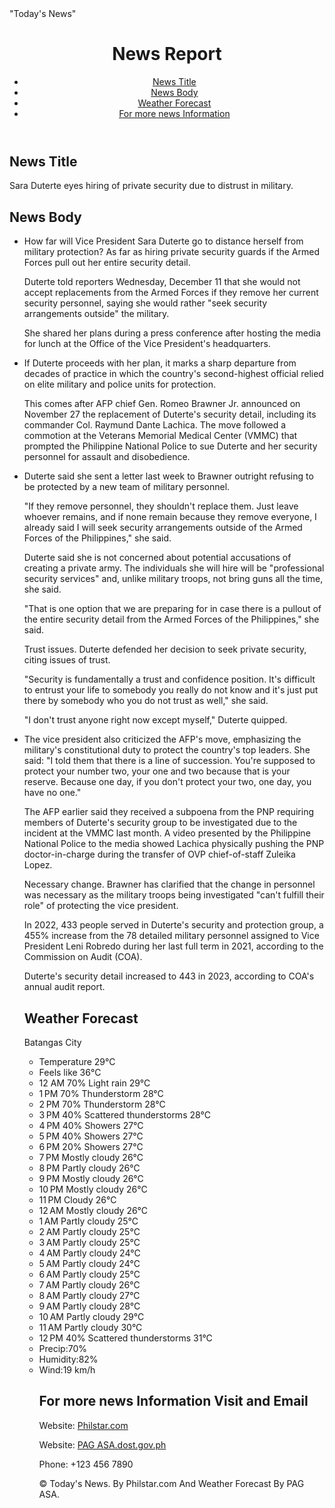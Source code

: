 <html lang="en">
<head>
  <meta charset="UTF-8">
  <meta name="viewport" content="width=device-width, initial-scale=1.0">
  "Today's News"
  <link rel="stylesheet" href="styles.css">
</head>
<body>
  <header>
    <div class="container">
      <h1>News Report</h1>
      <nav>
        <ul>
          <li><a href="#News Title">News Title</a></li>
          <li><a href="#News Body">News Body</a></li>
          <li><a href="#Weather Forecast">Weather Forecast</a></li>
          <li><a href="#For more news Information">For more news Information</a></li>
        </ul>
      </nav>
    </div>
  </header>

  <section id="News Title" class="section">
    <div class="container">
      <h2>News Title</h2>
      <p>Sara Duterte eyes hiring of private security due to distrust in military.</p>
    </div>
  </section>

  <section id="News Body" class="section">
    <div class="container">
      <h2>News Body</h2>
      <ul>
        <li>How far will Vice President Sara Duterte go to distance herself from military protection? As far as hiring private security guards if the Armed Forces pull out her entire security detail.

Duterte told reporters Wednesday, December 11 that she would not accept replacements from the Armed Forces if they remove her current security personnel, saying she would rather "seek security arrangements outside" the military. 

She shared her plans during a press conference after hosting the media for lunch at the Office of the Vice President's headquarters.

<li>If Duterte proceeds with her plan, it marks a sharp departure from decades of practice in which the country's second-highest official relied on elite military and police units for protection. 

This comes after AFP chief Gen. Romeo Brawner Jr. announced on November 27 the replacement of Duterte's security detail, including its commander Col. Raymund Dante Lachica. The move followed a commotion at the Veterans Memorial Medical Center (VMMC) that prompted the Philippine National Police to sue Duterte and her security personnel for assault and disobedience.

<li>Duterte said she sent a letter last week to Brawner outright refusing to be protected by a new team of military personnel.

"If they remove personnel, they shouldn't replace them. Just leave whoever remains, and if none remain because they remove everyone, I already said I will seek security arrangements outside of the Armed Forces of the Philippines," she said.

Duterte said she is not concerned about potential accusations of creating a private army. The individuals she will hire will be "professional security services" and, unlike military troops, not bring guns all the time, she said.

"That is one option that we are preparing for in case there is a pullout of the entire security detail from the Armed Forces of the Philippines," she said.

Trust issues. Duterte defended her decision to seek private security, citing issues of trust.

"Security is fundamentally a trust and confidence position. It's difficult to entrust your life to somebody you really do not know and it's just put there by somebody who you do not trust as well," she said. 

"I don't trust anyone right now except myself," Duterte quipped.

<li>The vice president also criticized the AFP's move, emphasizing the military's constitutional duty to protect the country's top leaders. She said: "I told them that there is a line of succession. You're supposed to protect your number two, your one and two because that is your reserve. Because one day, if you don't protect your two, one day, you have no one."

The AFP earlier said they received a subpoena from the PNP requiring members of Duterte's security group to be investigated due to the incident at the VMMC last month. A video presented by the Philippine National Police to the media showed Lachica physically pushing the PNP doctor-in-charge during the transfer of OVP chief-of-staff Zuleika Lopez.

Necessary change. Brawner has clarified that the change in personnel was necessary as the military troops being investigated "can't fulfill their role" of protecting the vice president.


In 2022, 433 people served in Duterte's security and protection group, a 455% increase from the 78 detailed military personnel assigned to Vice President Leni Robredo during her last full term in 2021, according to the Commission on Audit (COA).

Duterte's security detail increased to 443 in 2023, according to COA's annual audit report. 

</li>


  <section id="Weather Forecast" class="section">
    <div class="container">
      <h2>Weather Forecast</h2>
      <p>Batangas City</p>
      <ul>
        <li>Temperature 29°C</li>
        <li>Feels like 36°C</li>
        <li>12 AM
70%
Light rain
29°C

<li>1 PM
70%
Thunderstorm
28°C

<li>2 PM
70%
Thunderstorm
28°C

<li>3 PM
40%
Scattered thunderstorms
28°C

<li>4 PM
40%
Showers
27°C

<li>5 PM
40%
Showers
27°C

<li>6 PM
20%
Showers
27°C
  
<li>7 PM
Mostly cloudy
26°C

<li>8 PM
Partly cloudy
26°C

<li>9 PM
Mostly cloudy
26°C

<li>10 PM
Mostly cloudy
26°C

<li>11 PM
Cloudy
26°C

<li>12 AM
Mostly cloudy
26°C
  
<li>1 AM
Partly cloudy
25°C

<li>2 AM
Partly cloudy
25°C

<li>3 AM
Partly cloudy
25°C

<li>4 AM
Partly cloudy
24°C

<li>5 AM
Partly cloudy
24°C

<li>6 AM
Partly cloudy
25°C

<li>7 AM
Partly cloudy
26°C

<li>8 AM
Partly cloudy
27°C

<li>9 AM
Partly cloudy
28°C

<li>10 AM
Partly cloudy
29°C

<li>11 AM
Partly cloudy
30°C

<li>12 PM
40%
Scattered thunderstorms
31°C
        <li>Precip:70%
          

<li>Humidity:82%

<li>Wind:19 km/h
  

  <section id="For more news Information" class="section">
    <div class="container">
      <h2>For more news Information Visit and Email</h2>
    Website: <a href="Philstar.com">Philstar.com</a></p> 
    Website:  <a href="PAG ASA.dost.gov.ph">PAG ASA.dost.gov.ph</a></p>
      <p>Phone: +123 456 7890</p>
    </div>
  </section>

  <footer>
    <div class="container">
      &copy; Today's News. By Philstar.com And Weather Forecast By PAG ASA.
    </div>
  </footer>
